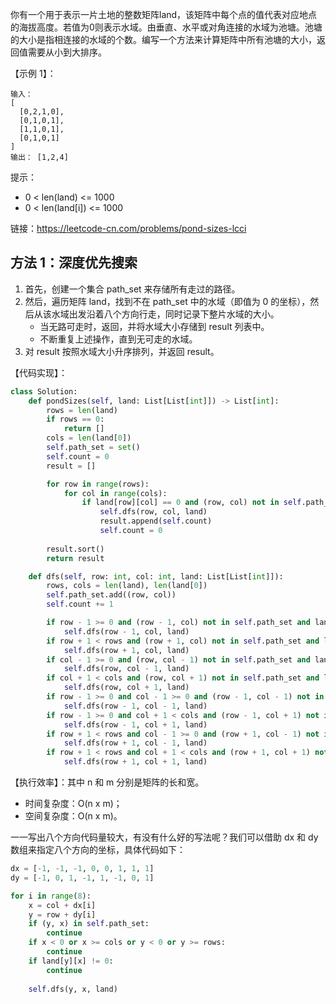 你有一个用于表示一片土地的整数矩阵land，该矩阵中每个点的值代表对应地点的海拔高度。若值为0则表示水域。由垂直、水平或对角连接的水域为池塘。池塘的大小是指相连接的水域的个数。编写一个方法来计算矩阵中所有池塘的大小，返回值需要从小到大排序。

【示例 1】：
```
输入：
[
  [0,2,1,0],
  [0,1,0,1],
  [1,1,0,1],
  [0,1,0,1]
]
输出： [1,2,4]
```

提示：
- 0 < len(land) <= 1000
- 0 < len(land[i]) <= 1000

链接：https://leetcode-cn.com/problems/pond-sizes-lcci

## 方法 1：深度优先搜索
1. 首先，创建一个集合 path\_set 来存储所有走过的路径。
2. 然后，遍历矩阵 land，找到不在 path\_set 中的水域（即值为 0 的坐标），然后从该水域出发沿着八个方向行走，同时记录下整片水域的大小。
    - 当无路可走时，返回，并将水域大小存储到 result 列表中。
    - 不断重复上述操作，直到无可走的水域。
3. 对 result 按照水域大小升序排列，并返回 result。

【代码实现】：
```python
class Solution:
    def pondSizes(self, land: List[List[int]]) -> List[int]:
        rows = len(land)
        if rows == 0:
            return []
        cols = len(land[0])
        self.path_set = set()
        self.count = 0
        result = []

        for row in range(rows):
            for col in range(cols):
                if land[row][col] == 0 and (row, col) not in self.path_set:
                    self.dfs(row, col, land)
                    result.append(self.count)
                    self.count = 0
        
        result.sort()
        return result

    def dfs(self, row: int, col: int, land: List[List[int]]):
        rows, cols = len(land), len(land[0])
        self.path_set.add((row, col))
        self.count += 1

        if row - 1 >= 0 and (row - 1, col) not in self.path_set and land[row - 1][col] == 0:
            self.dfs(row - 1, col, land)
        if row + 1 < rows and (row + 1, col) not in self.path_set and land[row + 1][col] == 0:
            self.dfs(row + 1, col, land)
        if col - 1 >= 0 and (row, col - 1) not in self.path_set and land[row][col - 1] == 0:
            self.dfs(row, col - 1, land)
        if col + 1 < cols and (row, col + 1) not in self.path_set and land[row][col + 1] == 0:
            self.dfs(row, col + 1, land)
        if row - 1 >= 0 and col - 1 >= 0 and (row - 1, col - 1) not in self.path_set and land[row - 1][col - 1] == 0:
            self.dfs(row - 1, col - 1, land)
        if row - 1 >= 0 and col + 1 < cols and (row - 1, col + 1) not in self.path_set and land[row - 1][col + 1] == 0:
            self.dfs(row - 1, col + 1, land)
        if row + 1 < rows and col - 1 >= 0 and (row + 1, col - 1) not in self.path_set and land[row + 1][col - 1] == 0:
            self.dfs(row + 1, col - 1, land)
        if row + 1 < rows and col + 1 < cols and (row + 1, col + 1) not in self.path_set and land[row + 1][col + 1] == 0:
            self.dfs(row + 1, col + 1, land)
```

【执行效率】：其中 n 和 m 分别是矩阵的长和宽。
- 时间复杂度：O(n x m)；
- 空间复杂度：O(n x m)。

一一写出八个方向代码量较大，有没有什么好的写法呢？我们可以借助 dx 和 dy 数组来指定八个方向的坐标，具体代码如下：
```python
dx = [-1, -1, -1, 0, 0, 1, 1, 1]
dy = [-1, 0, 1, -1, 1, -1, 0, 1]

for i in range(8):
    x = col + dx[i]
    y = row + dy[i]
    if (y, x) in self.path_set:
        continue
    if x < 0 or x >= cols or y < 0 or y >= rows:
        continue
    if land[y][x] != 0:
        continue
            
    self.dfs(y, x, land)
```